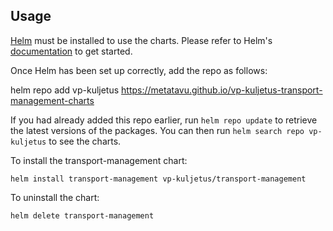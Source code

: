 ## Usage

[Helm](https://helm.sh) must be installed to use the charts.  Please refer to
Helm's [documentation](https://helm.sh/docs) to get started.

Once Helm has been set up correctly, add the repo as follows:

  helm repo add vp-kuljetus https://metatavu.github.io/vp-kuljetus-transport-management-charts

If you had already added this repo earlier, run `helm repo update` to retrieve
the latest versions of the packages.  You can then run `helm search repo
vp-kuljetus` to see the charts.

To install the transport-management chart:

    helm install transport-management vp-kuljetus/transport-management

To uninstall the chart:

    helm delete transport-management